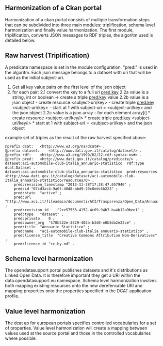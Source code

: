 Harmonization of a Ckan portal
-------------------------------

Harmonization of a ckan portal consists of multiple transformation steps that can be subdivided into three main modules: triplification, schema level harmonization and finally value harmonization. The first module, triplification, converts JSON messages to RDF triples, the algoritm used is detailed below.

## Raw harvest (Triplification)
A predicate namespace is set in the module configuration. "pred:" is used in the algoritm. Each json message belongs to a dataset with uri <dataset-uri> that will be used as the initial subject-uri.

1. Get all key value pairs on the first level of the json object
2. for each pair:
	2.1 convert the key to a full uri <pred:key>
	2.2a value is a string, int or boolean -> create a triple <subject-uri> <pred:key> value
	2.2b value is a json object
		- create resource <subject-uri/key>
		- create triple <subject-uri> <pred:key> <subject-uri/key>
		- start at 1 with subject-uri = <subject-uri/key> and the json object
	2.2c value is a json array
		- for each element array[i]
				* create resource <subject-uri/key/i>
				* create triple <subject-uri> <pred:key> <subject-uri/key/i>
				* start at 1 with subject-uri = <subject-uri/key> and the json object

example set of triples as the result of the raw harvest specified above:

```
@prefix dcat:	<http://www.w3.org/ns/dcat#> .
@prefix dataset:	<http://www.dati.gov.it/catalog/dataset/> .
@prefix rdf:	<http://www.w3.org/1999/02/22-rdf-syntax-ns#> .
@prefix pred:	<http://www.dati.gov.it/catalog/predicate/> .
dataset:aci-automobile-club-italia_annuario-statistico	rdf:type	dcat:Dataset .
dataset:aci-automobile-club-italia_annuario-statistico	pred:resources	<http://www.dati.gov.it/catalog/dataset/aci-automobile-club-italia_annuario-statistico/resources/0> ;
	pred:revision_timestamp	"2013-11-28T17:38:47.657946" ;
	pred:id	"07cd3ac4-9a65-48d8-abd9-20c8edc6b223" ;
	pred:state	"active" ;
	pred:url	"http://www.aci.it/fileadmin/documenti/ACI/Trasparenza/Open_Data/Annuario_statistico.pdf" ;
	pred:revision_id	"2ce57553-4152-4c09-94b7-ba4b12a9bee1" ;
	pred:type	"dataset" ;
	pred:private	0 ;
	pred:owner_org	"570b522e-3829-402b-b3d0-e0b8da2e22ce" ;
	pred:title	"Annuario Statistico" ;
	pred:name	"aci-automobile-club-italia_annuario-statistico" ;
	pred:license_title	"Creative Commons Attribution Non-Derivatives" ;
	pred:license_id	"cc-by-nd" .
```


## Schema level harmonization
The opendatasupport portal publishes datasets and it's distributions as Linked Open Data. It is therefore important they get a URI within the data.opendatasupport.eu namespace.
Schema level harmonization involves both mapping existing resources onto the new derefencable URI and mapping properties onto the properties specified in the DCAT application profile.

## Value level harmonization
The dcat ap for european portals specifies controlled vocabularies for a set of properties. Value level harmonization will create a mapping between values used at the source portal and those in the controlled vocabularies where possible.
